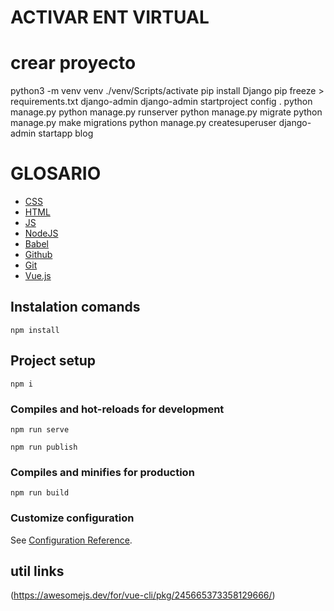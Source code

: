 # ACTIVAR ENT VIRTUAL
# crear proyecto 
python3 -m venv venv
./venv/Scripts/activate
pip install Django
pip freeze > requirements.txt
django-admin
django-admin startproject config .
python manage.py
python manage.py runserver
python manage.py migrate
python manage.py make migrations
python manage.py createsuperuser
django-admin startapp blog

# GLOSARIO


- [CSS](https://developer.mozilla.org/es/docs/Web/CSS)
- [HTML](https://devdocs.io/html/)
- [JS](https://developer.mozilla.org/es/docs/Web/JavaScript)
- [NodeJS](https://nodejs.org/es/docs/)
- [Babel](https://babeljs.io/docs/en/)
- [Github](https://desktop.github.com/)
- [Git](https://git-scm.com/downloads)
- [Vue.js](https://www.vuemastery.com/pdf/Vue-Essentials-Cheat-Sheet.pdf)

## Instalation comands
```
npm install
```
## Project setup
```
npm i
```

### Compiles and hot-reloads for development
```
npm run serve
```
```
npm run publish
```

### Compiles and minifies for production
```
npm run build
```

### Customize configuration
See [Configuration Reference](https://cli.vuejs.org/config/).

## util links

(https://awesomejs.dev/for/vue-cli/pkg/245665373358129666/)
